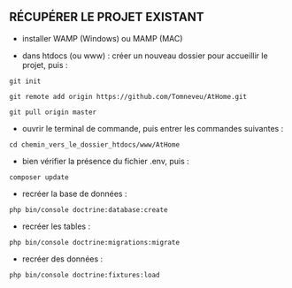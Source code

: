 ## RÉCUPÉRER LE PROJET EXISTANT

- installer WAMP (Windows) ou MAMP (MAC)

- dans htdocs (ou www) : créer un nouveau dossier pour accueillir le projet, puis :
```
git init
```
```
git remote add origin https://github.com/Tomneveu/AtHome.git
```
```
git pull origin master
```

- ouvrir le terminal de commande, puis entrer les commandes suivantes :
```
cd chemin_vers_le_dossier_htdocs/www/AtHome
```

- bien vérifier la présence du fichier .env, puis :
```
composer update
```

- recréer la base de données :
```
php bin/console doctrine:database:create
```

- recréer les tables :
```
php bin/console doctrine:migrations:migrate
```

- recréer des données :
```
php bin/console doctrine:fixtures:load
```